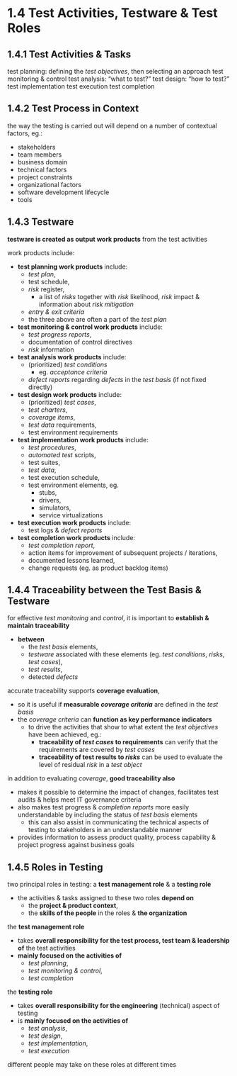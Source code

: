 # 1.4 Test Activities, Testware & Test Roles

## 1.4.1 Test Activities & Tasks

test planning: defining the *test objectives*, then selecting an approach
test monitoring & control
test analysis: “what to test?”
test design: “how to test?”
test implementation
test execution
test completion

## 1.4.2 Test Process in Context

the way the testing is carried out will depend on a number of contextual factors, eg.:
* stakeholders
* team members
* business domain
* technical factors
* project constraints
* organizational factors
* software development lifecycle
* tools

## 1.4.3 Testware

**testware is created as output work products** from the test activities

work products include:
* **test planning work products** include:
  + *test plan*,
  + test schedule,
  + *risk* register,
    - a list of *risks* together with *risk* likelihood, *risk* impact & information about *risk mitigation*
  + *entry & exit criteria*
  + the three above are often a part of the *test plan*
* **test monitoring & control work products** include:
  + *test progress reports*,
  + documentation of control directives
  + *risk* information
* **test analysis work products** include:
  + (prioritized) *test conditions*
    - eg. *acceptance criteria*
  + *defect reports* regarding *defects* in the *test basis* (if not fixed directly)
* **test design work products** include:
  + (prioritized) *test cases*,
  + *test charters*,
  + *coverage items*,
  + *test data* requirements,
  + test environment requirements
* **test implementation work products** include:
  + *test procedures*,
  + *automated test* scripts,
  + test suites,
  + *test data*,
  + test execution schedule,
  + test environment elements, eg.
    - stubs,
    - drivers,
    - simulators,
    - service virtualizations
* **test execution work products** include:
  + test logs & *defect reports*
* **test completion work products** include:
  + *test completion report*,
  + action items for improvement of subsequent projects / iterations,
  + documented lessons learned,
  + change requests (eg. as product backlog items)

## 1.4.4 Traceability between the Test Basis & Testware

for effective *test monitoring* and *control*, it is important to **establish & maintain traceability**
* **between**
  + the *test basis* elements,
  + *testware* associated with these elements (eg. *test conditions*, *risks*, *test cases*),
  + *test results*,
  + detected *defects*

accurate traceability supports **coverage evaluation**,
* so it is useful if **measurable *coverage criteria*** are defined in the *test basis*
* the *coverage criteria* can **function as key performance indicators**
  + to drive the activities that show to what extent the *test objectives* have been achieved, eg.:
    - **traceability of *test cases* to requirements** can verify that the requirements are covered by *test cases*
    - **traceability of test results to *risks*** can be used to evaluate the level of residual *risk* in a *test object*

in addition to evaluating *coverage*, **good traceability also**
* makes it possible to determine the impact of changes, facilitates test audits & helps meet IT governance criteria
* also makes test progress & *completion reports* more easily understandable by including the status of *test basis* elements
  + this can also assist in communicating the technical aspects of testing to stakeholders in an understandable manner
* provides information to assess product quality, process capability & project progress against business goals

## 1.4.5 Roles in Testing

two principal roles in testing: a **test management role** & a **testing role**
* the activities & tasks assigned to these two roles **depend on**
  + the **project & product context**,
  + the **skills of the people** in the roles & **the organization**

the **test management role**
* takes **overall responsibility for the test process, test team & leadership of** the test activities
* **mainly focused on the activities of**
  + *test planning*,
  + *test monitoring & control*,
  + *test completion*

the **testing role**
* takes **overall responsibility for the engineering** (technical) aspect of testing
* is **mainly focused on the activities of**
  + *test analysis*,
  + *test design*,
  + *test implementation*,
  + *test execution*

different people may take on these roles at different times
